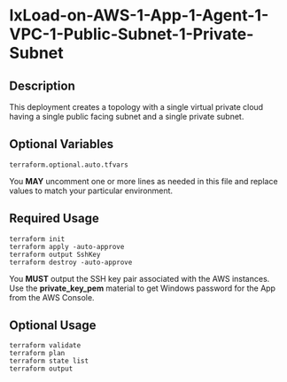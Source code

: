 # IxLoad-on-AWS-1-App-1-Agent-1-VPC-1-Public-Subnet-1-Private-Subnet

## Description
This deployment creates a topology with a single virtual private cloud having a single public facing subnet and a single private subnet.

## Optional Variables
```
terraform.optional.auto.tfvars
```
You **MAY** uncomment one or more lines as needed in this file and replace values to match your particular environment.

## Required Usage
```
terraform init
terraform apply -auto-approve
terraform output SshKey
terraform destroy -auto-approve
```
You **MUST** output the SSH key pair associated with the AWS instances.  
Use the **private_key_pem** material to get Windows password for the App from the AWS Console.

## Optional Usage
```
terraform validate
terraform plan
terraform state list
terraform output
```